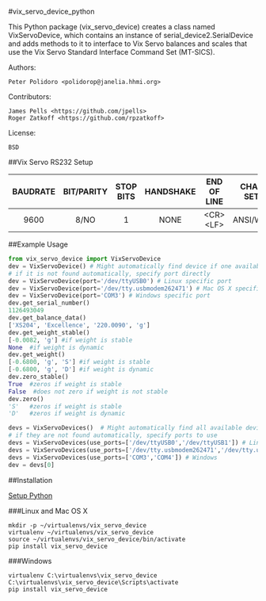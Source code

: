 #vix_servo_device_python

This Python package (vix\_servo\_device) creates a class named
VixServoDevice, which contains an instance of
serial\_device2.SerialDevice and adds methods to it to interface to
Vix Servo balances and scales that use the Vix Servo
Standard Interface Command Set (MT-SICS).

Authors:

    Peter Polidoro <polidorop@janelia.hhmi.org>

Contributors:

    James Pells <https://github.com/jpells>
    Roger Zatkoff <https://github.com/rpzatkoff>

License:

    BSD

##Vix Servo RS232 Setup

| BAUDRATE | BIT/PARITY | STOP BITS | HANDSHAKE | END OF LINE  | CHAR SET | CONTINUOUS MODE |
| :-:      | :-:        | :-:       | :-:       | :-:          | :-:      | :-:             |
| 9600     | 8/NO       | 1         | NONE      | \<CR\>\<LF\> | ANSI/WIN | OFF             |

##Example Usage


```python
from vix_servo_device import VixServoDevice
dev = VixServoDevice() # Might automatically find device if one available
# if it is not found automatically, specify port directly
dev = VixServoDevice(port='/dev/ttyUSB0') # Linux specific port
dev = VixServoDevice(port='/dev/tty.usbmodem262471') # Mac OS X specific port
dev = VixServoDevice(port='COM3') # Windows specific port
dev.get_serial_number()
1126493049
dev.get_balance_data()
['XS204', 'Excellence', '220.0090', 'g']
dev.get_weight_stable()
[-0.0082, 'g'] #if weight is stable
None  #if weight is dynamic
dev.get_weight()
[-0.6800, 'g', 'S'] #if weight is stable
[-0.6800, 'g', 'D'] #if weight is dynamic
dev.zero_stable()
True  #zeros if weight is stable
False  #does not zero if weight is not stable
dev.zero()
'S'   #zeros if weight is stable
'D'   #zeros if weight is dynamic
```

```python
devs = VixServoDevices()  # Might automatically find all available devices
# if they are not found automatically, specify ports to use
devs = VixServoDevices(use_ports=['/dev/ttyUSB0','/dev/ttyUSB1']) # Linux
devs = VixServoDevices(use_ports=['/dev/tty.usbmodem262471','/dev/tty.usbmodem262472']) # Mac OS X
devs = VixServoDevices(use_ports=['COM3','COM4']) # Windows
dev = devs[0]
```

##Installation

[Setup Python](https://github.com/janelia-pypi/python_setup)

###Linux and Mac OS X

```shell
mkdir -p ~/virtualenvs/vix_servo_device
virtualenv ~/virtualenvs/vix_servo_device
source ~/virtualenvs/vix_servo_device/bin/activate
pip install vix_servo_device
```

###Windows

```shell
virtualenv C:\virtualenvs\vix_servo_device
C:\virtualenvs\vix_servo_device\Scripts\activate
pip install vix_servo_device
```
